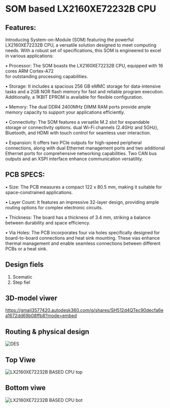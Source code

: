 # SOM based LX2160XE72232B CPU




## Features:

Introducing System-on-Module (SOM) featuring the powerful LX2160XE72232B CPU, 
a versatile solution designed to meet computing needs. With a robust set of specifications, this SOM is engineered to excel in various applications:

•	Processor: The SOM boasts the LX2160XE72232B CPU, equipped with 16 cores ARM Cortex-A72  
  for outstanding processing capabilities.
  
•	Storage: It includes a spacious 256 GB eMMC storage for data-intensive tasks and a 2GB NOR flash memory for fast and reliable program execution. 
   Additionally, a 1KBIT EPROM is available for flexible configuration.
   
•	Memory: The dual DDR4 2400MHz DIMM RAM ports provide ample memory capacity to support your applications efficiently.

•	Connectivity: The SOM features a versatile M.2 slot for expandable storage or connectivity options. 
  dual Wi-Fi channels (2.4GHz and 5GHz), Bluetooth, and HDMI with touch control for seamless user interaction.
  
•	Expansion: It offers two PCIe outputs for high-speed peripheral connections, along with dual Ethernet management ports and two additional Ethernet ports for comprehensive networking capabilities. 
  Two CAN bus outputs and an XSPI interface enhance communication versatility.


## PCB SPECS:

•	Size: The PCB measures a compact 122 x 80.5 mm, making it suitable for space-constrained applications.

•	Layer Count: It features an impressive 32-layer design, providing ample routing options for complex electronic circuits.

•	Thickness: The board has a thickness of 3.4 mm, striking a balance between durability and space efficiency.

•	Via Holes: The PCB incorporates four via holes specifically designed for board-to-board connections and heat sink mounting. 
  These vias enhance thermal management and enable seamless connections between different PCBs or a heat sink.

## Design fiels

   1. Scematic
   2. Step fiel
      


## 3D-model viwer 

https://gmail3577420.autodesk360.com/g/shares/SH512d4QTec90decfa6ea1672dd69b08ffb8?mode=embed

## Routing & physical design

![DES](https://github.com/liroman2312/SOM_based_LX2160XE72232B/assets/101349420/ae525086-421b-4b03-80ff-5e7bb2c15547)

## Top Viwe

![LX2160XE72232B BASED CPU top](https://github.com/liroman2312/SOM_based_LX2160XE72232B/assets/101349420/b11c359e-a77c-4ab2-8c56-e50e40623976)

## Bottom viwe

![LX2160XE72232B BASED CPU bot](https://github.com/liroman2312/SOM_based_LX2160XE72232B/assets/101349420/6427aef0-64d0-4558-b25f-4cf70d7c1e98)
